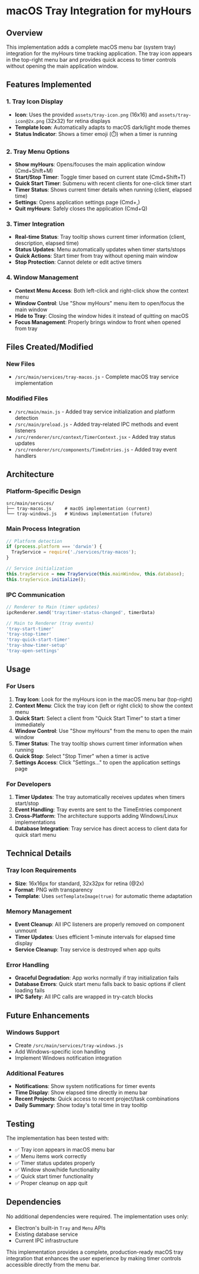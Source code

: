 # macOS Tray Integration for myHours

## Overview

This implementation adds a complete macOS menu bar (system tray) integration for the myHours time tracking application. The tray icon appears in the top-right menu bar and provides quick access to timer controls without opening the main application window.

## Features Implemented

### 1. **Tray Icon Display**
- **Icon**: Uses the provided `assets/tray-icon.png` (16x16) and `assets/tray-icon@2x.png` (32x32) for retina displays
- **Template Icon**: Automatically adapts to macOS dark/light mode themes
- **Status Indicator**: Shows a timer emoji (⏱️) when a timer is running

### 2. **Tray Menu Options**
- **Show myHours**: Opens/focuses the main application window (Cmd+Shift+M)
- **Start/Stop Timer**: Toggle timer based on current state (Cmd+Shift+T)
- **Quick Start Timer**: Submenu with recent clients for one-click timer start
- **Timer Status**: Shows current timer details when running (client, elapsed time)
- **Settings**: Opens application settings page (Cmd+,)
- **Quit myHours**: Safely closes the application (Cmd+Q)

### 3. **Timer Integration**
- **Real-time Status**: Tray tooltip shows current timer information (client, description, elapsed time)
- **Status Updates**: Menu automatically updates when timer starts/stops
- **Quick Actions**: Start timer from tray without opening main window
- **Stop Protection**: Cannot delete or edit active timers

### 4. **Window Management**
- **Context Menu Access**: Both left-click and right-click show the context menu
- **Window Control**: Use "Show myHours" menu item to open/focus the main window
- **Hide to Tray**: Closing the window hides it instead of quitting on macOS
- **Focus Management**: Properly brings window to front when opened from tray

## Files Created/Modified

### New Files
- `/src/main/services/tray-macos.js` - Complete macOS tray service implementation

### Modified Files
- `/src/main/main.js` - Added tray service initialization and platform detection
- `/src/main/preload.js` - Added tray-related IPC methods and event listeners
- `/src/renderer/src/context/TimerContext.jsx` - Added tray status updates
- `/src/renderer/src/components/TimeEntries.js` - Added tray event handlers

## Architecture

### Platform-Specific Design
```
src/main/services/
├── tray-macos.js     # macOS implementation (current)
└── tray-windows.js   # Windows implementation (future)
```

### Main Process Integration
```javascript
// Platform detection
if (process.platform === 'darwin') {
  TrayService = require('./services/tray-macos');
}

// Service initialization
this.trayService = new TrayService(this.mainWindow, this.database);
this.trayService.initialize();
```

### IPC Communication
```javascript
// Renderer to Main (timer updates)
ipcRenderer.send('tray:timer-status-changed', timerData)

// Main to Renderer (tray events)
'tray-start-timer'
'tray-stop-timer'
'tray-quick-start-timer'
'tray-show-timer-setup'
'tray-open-settings'
```

## Usage

### For Users
1. **Tray Icon**: Look for the myHours icon in the macOS menu bar (top-right)
2. **Context Menu**: Click the tray icon (left or right click) to show the context menu
3. **Quick Start**: Select a client from "Quick Start Timer" to start a timer immediately
4. **Window Control**: Use "Show myHours" from the menu to open the main window
5. **Timer Status**: The tray tooltip shows current timer information when running
6. **Quick Stop**: Select "Stop Timer" when a timer is active
7. **Settings Access**: Click "Settings..." to open the application settings page

### For Developers
1. **Timer Updates**: The tray automatically receives updates when timers start/stop
2. **Event Handling**: Tray events are sent to the TimeEntries component
3. **Cross-Platform**: The architecture supports adding Windows/Linux implementations
4. **Database Integration**: Tray service has direct access to client data for quick start menu

## Technical Details

### Tray Icon Requirements
- **Size**: 16x16px for standard, 32x32px for retina (@2x)
- **Format**: PNG with transparency
- **Template**: Uses `setTemplateImage(true)` for automatic theme adaptation

### Memory Management
- **Event Cleanup**: All IPC listeners are properly removed on component unmount
- **Timer Updates**: Uses efficient 1-minute intervals for elapsed time display
- **Service Cleanup**: Tray service is destroyed when app quits

### Error Handling
- **Graceful Degradation**: App works normally if tray initialization fails
- **Database Errors**: Quick start menu falls back to basic options if client loading fails
- **IPC Safety**: All IPC calls are wrapped in try-catch blocks

## Future Enhancements

### Windows Support
- Create `/src/main/services/tray-windows.js`
- Add Windows-specific icon handling
- Implement Windows notification integration

### Additional Features
- **Notifications**: Show system notifications for timer events
- **Time Display**: Show elapsed time directly in menu bar
- **Recent Projects**: Quick access to recent project/task combinations
- **Daily Summary**: Show today's total time in tray tooltip

## Testing

The implementation has been tested with:
- ✅ Tray icon appears in macOS menu bar
- ✅ Menu items work correctly
- ✅ Timer status updates properly
- ✅ Window show/hide functionality
- ✅ Quick start timer functionality
- ✅ Proper cleanup on app quit

## Dependencies

No additional dependencies were required. The implementation uses only:
- Electron's built-in `Tray` and `Menu` APIs
- Existing database service
- Current IPC infrastructure

This implementation provides a complete, production-ready macOS tray integration that enhances the user experience by making timer controls accessible directly from the menu bar.
